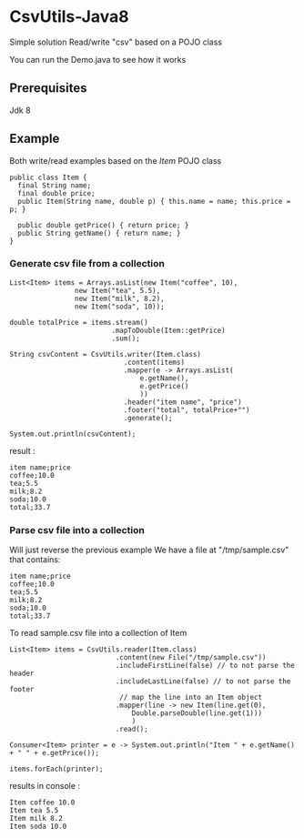 # CsvUtils-Java8
Simple solution Read/write "csv" based on a POJO class

You can run the Demo.java to see how it works

## Prerequisites
Jdk 8

## Example

Both write/read examples based on the *Item* POJO class

```
public class Item {
  final String name;
  final double price;
  public Item(String name, double p) { this.name = name; this.price = p; }

  public double getPrice() { return price; }
  public String getName() { return name; }
}
```

### Generate csv file from a collection
```
List<Item> items = Arrays.asList(new Item("coffee", 10),
				new Item("tea", 5.5),
				new Item("milk", 8.2),
				new Item("soda", 10));
		
double totalPrice = items.stream()
                         .mapToDouble(Item::getPrice)
                         .sum();
		
String csvContent = CsvUtils.writer(Item.class)
                            .content(items)
                            .mapper(e -> Arrays.asList(
                                e.getName(),
                                e.getPrice()
                                ))
                            .header("item name", "price")
                            .footer("total", totalPrice+"")
                            .generate();
		
System.out.println(csvContent);
```

result : 
```
item name;price
coffee;10.0
tea;5.5
milk;8.2
soda;10.0
total;33.7
```
 
### Parse csv file into a collection

Will just reverse the previous example
We have a file at "/tmp/sample.csv" that contains:
```
item name;price
coffee;10.0
tea;5.5
milk;8.2
soda;10.0
total;33.7
```
To read sample.csv file into a collection of Item

```
List<Item> items = CsvUtils.reader(Item.class)
                          .content(new File("/tmp/sample.csv"))
                          .includeFirstLine(false) // to not parse the header
                          .includeLastLine(false) // to not parse the footer
                           // map the line into an Item object
                          .mapper(line -> new Item(line.get(0), 
                              Double.parseDouble(line.get(1)))
                              )
                          .read();

Consumer<Item> printer = e -> System.out.println("Item " + e.getName() + " " + e.getPrice());

items.forEach(printer);
```

results in console : 
```
Item coffee 10.0
Item tea 5.5
Item milk 8.2
Item soda 10.0
```
